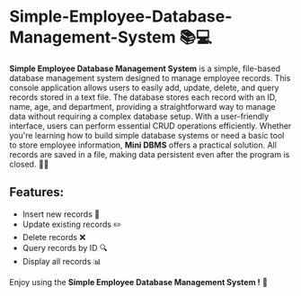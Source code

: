 # Simple-Employee-Database-Management-System 📚💻

**Simple Employee Database Management System** is a simple, file-based database management system designed to manage employee records. This console application allows users to easily add, update, delete, and query records stored in a text file. The database stores each record with an ID, name, age, and department, providing a straightforward way to manage data without requiring a complex database setup. With a user-friendly interface, users can perform essential CRUD operations efficiently. Whether you're learning how to build simple database systems or need a basic tool to store employee information, **Mini DBMS** offers a practical solution. All records are saved in a file, making data persistent even after the program is closed. 🚀📂
## Features:
- Insert new records 📝
- Update existing records ✏️
- Delete records ❌
- Query records by ID 🔍
- Display all records 📊

Enjoy using the **Simple Employee Database Management System !** 🎉
